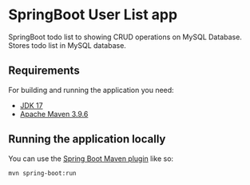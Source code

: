 # SpringBoot User List app

SpringBoot todo list to showing CRUD operations on MySQL Database. 
Stores todo list in MySQL database.


## Requirements

For building and running the application you need:

- [JDK 17](https://www.oracle.com/java/technologies/downloads/#java17)
- [Apache Maven 3.9.6](https://maven.apache.org/)

## Running the application locally

You can use the [Spring Boot Maven plugin](https://docs.spring.io/spring-boot/docs/current/reference/html/build-tool-plugins-maven-plugin.html) like so:

```shell
mvn spring-boot:run
```
